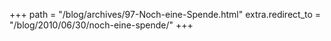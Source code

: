 +++
path = "/blog/archives/97-Noch-eine-Spende.html"
extra.redirect_to = "/blog/2010/06/30/noch-eine-spende/"
+++
